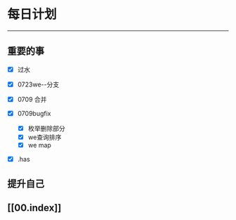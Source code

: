 
# 每日计划
---
## 重要的事

- [x]  过水
- [x]  0723we--分支
- [x] 0709 合并
- [x] 0709bugfix
    - [x]  枚举删除部分
    - [x] we查询排序
    - [x] we map
- [x]  .has


## 提升自己

  



## [[00.index]]










